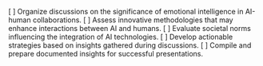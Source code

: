 [ ] Organize discussions on the significance of emotional intelligence in AI-human collaborations.
[ ] Assess innovative methodologies that may enhance interactions between AI and humans.
[ ] Evaluate societal norms influencing the integration of AI technologies.
[ ] Develop actionable strategies based on insights gathered during discussions.
[ ] Compile and prepare documented insights for successful presentations.